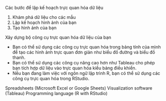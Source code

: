 Các bước để lập kế hoạch trực quan hóa dữ liệu
1. Khám phá dữ liệu cho các mẫu
2. Lập kế hoạch hình ảnh của bạn
3. Tạo hình ảnh của bạn

Xây dựng bộ công cụ trực quan hóa dữ liệu của bạn
- Bạn có thể sử dụng các công cụ trực quan hóa trong bảng tính của mình để tạo các hình ảnh trực quan đơn giản như biểu đồ đường và biểu đồ thanh. 
- Bạn có thể sử dụng các công cụ nâng cao hơn như Tableau cho phép bạn tích hợp dữ liệu vào trực quan hóa kiểu bảng điều khiển. 
- Nếu bạn đang làm việc với ngôn ngữ lập trình R, bạn có thể sử dụng các công cụ trực quan hóa trong RStudio.

Spreadsheets (Microsoft Excel or Google Sheets)
Visualization software (Tableau)
Programming language (R with RStudio)